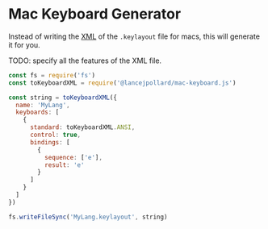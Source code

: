 
# Mac Keyboard Generator

Instead of writing the [XML](https://gist.github.com/lancejpollard/b2377a181b5049654abe140cd843b84c) of the `.keylayout` file for macs, this will generate it for you.

TODO: specify all the features of the XML file.

```js
const fs = require('fs')
const toKeyboardXML = require('@lancejpollard/mac-keyboard.js')

const string = toKeyboardXML({
  name: 'MyLang',
  keyboards: [
    {
      standard: toKeyboardXML.ANSI,
      control: true,
      bindings: [
        {
          sequence: ['e'],
          result: 'e'
        }
      ]
    }
  ]
})

fs.writeFileSync('MyLang.keylayout', string)
```
